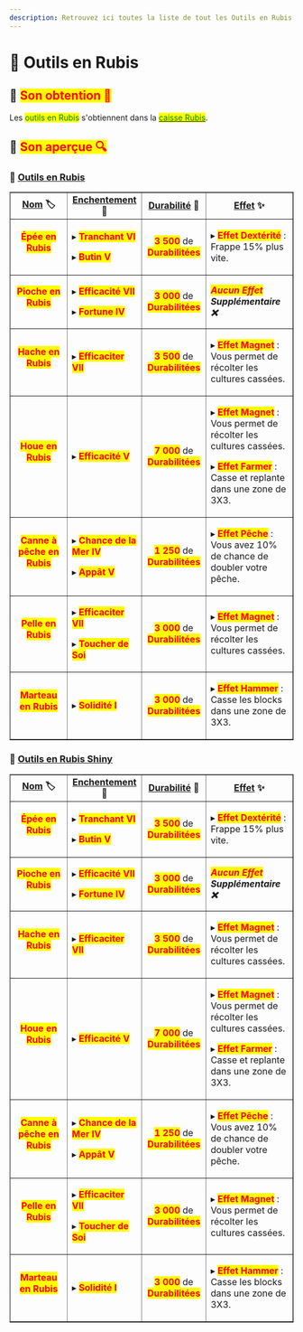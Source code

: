 ```yaml
---
description: Retrouvez ici toutes la liste de tout les Outils en Rubis présents sur le serveur.
---
```


# 🔻 Outils en Rubis

## 🔹 <mark style="color:red;">Son obtention 🤔</mark>

Les <mark style="color:green;">outils en Rubis</mark> s'obtiennent dans la [<mark style="color:green;">caisse Rubis</mark>](https://wiki.evolucraft.fr/le-gameplay/les-caisses#caisse-rubis).

## 🔹 <mark style="color:red;">Son aperçue 🔍</mark>

### 🔹 <ins>Outils en Rubis</ins>

<table border="1" cellspacing="0" cellpadding="6">
  <tr>
    <td align="center"><strong><ins>Nom</ins> 🏷️</strong></td>
    <td align="center"><strong><ins>Enchentement</ins> 📖</strong></td>
    <td align="center"><strong><ins>Durabilité</ins> 📏</strong></td>
    <td align="center"><strong><ins>Effet</ins> ✨</strong></td>    
  </tr>
  <tr>
   <td align="center">
     <p><mark style="color:red;"><strong>Épée en Rubis</strong></mark></p>
     <p><figure><img src="../.gitbook/assets/Codex/Outils/Rubis/Epee.png" alt=""></figure></p>
   </td>
   <td>
     <p>▸ <mark style="color:red;"><strong>Tranchant VI</strong></mark></p>
     <p>▸ <mark style="color:red;"><strong>Butin V</strong></mark></p>
   </td>
   <td align="center">
     <p><mark style="color:red;"><strong>3 500</strong></mark> de <mark style="color:red;"><strong>Durabilitées</strong></mark></p>
   </td>
   <td>  
     <p>▸ <mark style="color:red;"><strong>Effet Dextérité</strong></mark> : Frappe 15% plus vite.</p>
   </td>
  </tr>
  <tr>
   <td align="center">
     <p><mark style="color:red;"><strong>Pioche en Rubis</strong></mark></p>
     <p><figure><img src="../.gitbook/assets/Codex/Outils/Rubis/Pioche.png" alt=""></figure></p>
   </td>
   <td>
     <p>▸ <mark style="color:red;"><strong>Efficacité VII</strong></mark></p>
     <p>▸ <mark style="color:red;"><strong>Fortune IV</strong></mark></p>
   </td>
   <td align="center">
     <p><mark style="color:red;"><strong>3 000</strong></mark> de <mark style="color:red;"><strong>Durabilitées</strong></mark></p>
   </td>
   <td><strong><em><mark style="color:red;">Aucun Effet</mark> Supplémentaire ❌</em></strong></td>
  </tr>  
  <tr>
   <td align="center">
     <p><mark style="color:red;"><strong>Hache en Rubis</strong></mark></p>
     <p><figure><img src="../.gitbook/assets/Codex/Outils/Rubis/Hache.png" alt=""></figure></p>
   </td>
   <td>
     <p>▸ <mark style="color:red;"><strong>Efficaciter VII</strong></mark></p>
   </td>
   <td align="center">
     <p><mark style="color:red;"><strong>3 500</strong></mark> de <mark style="color:red;"><strong>Durabilitées</strong></mark></p>
   </td>
   <td>  
     <p>▸ <mark style="color:red;"><strong>Effet Magnet</strong></mark> : Vous permet de récolter les cultures cassées.</p>
   </td>
  </tr>
  <tr>
   <td align="center">
     <p><mark style="color:red;"><strong>Houe en Rubis</strong></mark></p>
     <p><figure><img src="../.gitbook/assets/Codex/Outils/Rubis/Houe.png" alt=""></figure></p>
   </td>
   <td>
     <p>▸ <mark style="color:red;"><strong>Efficacité V</strong></mark></p>
   </td>
   <td align="center">
     <p><mark style="color:red;"><strong>7 000</strong></mark> de <mark style="color:red;"><strong>Durabilitées</strong></mark></p>
   </td>
   <td>  
     <p>▸ <mark style="color:red;"><strong>Effet Magnet</strong></mark> : Vous permet de récolter les cultures cassées.</p>
     <p>▸ <mark style="color:red;"><strong>Effet Farmer</strong></mark> : Casse et replante dans une zone de 3X3.</p>
   </td>
  </tr>
  <tr>
   <td align="center">
     <p><mark style="color:red;"><strong>Canne à pêche en Rubis</strong></mark></p>
     <p><figure><img src="../.gitbook/assets/Codex/Outils/Rubis/CanneAPeche.png" alt=""></figure></p>
   </td>
   <td>
     <p>▸ <mark style="color:red;"><strong>Chance de la Mer IV</strong></mark></p>
     <p>▸ <mark style="color:red;"><strong>Appât V</strong></mark></p>
   </td>
   <td align="center">
     <p><mark style="color:red;"><strong>1 250</strong></mark> de <mark style="color:red;"><strong>Durabilitées</strong></mark></p>
   </td>
   <td>  
     <p>▸ <mark style="color:red;"><strong>Effet Pêche</strong></mark> : Vous avez 10% de chance de doubler votre pêche.</p>
   </td>
  </tr>  
  <tr>
   <td align="center">
     <p><mark style="color:red;"><strong>Pelle en Rubis</strong></mark></p>
     <p><figure><img src="../.gitbook/assets/Codex/Outils/Rubis/Pelle.png" alt=""></figure></p>
   </td>
   <td>
     <p>▸ <mark style="color:red;"><strong>Efficaciter VII</strong></mark></p>
     <p>▸ <mark style="color:red;"><strong>Toucher de Soi</strong></mark></p>
   </td>
   <td align="center">
     <p><mark style="color:red;"><strong>3 000</strong></mark> de <mark style="color:red;"><strong>Durabilitées</strong></mark></p>
   </td>
   <td>  
     <p>▸ <mark style="color:red;"><strong>Effet Magnet</strong></mark> : Vous permet de récolter les cultures cassées.</p>
   </td>
  </tr>
  <tr>
   <td align="center">
     <p><mark style="color:red;"><strong>Marteau en Rubis</strong></mark></p>
     <p><figure><img src="../.gitbook/assets/Codex/Outils/Rubis/Marteau.png" alt=""></figure></p>
   </td>
   <td>
     <p>▸ <mark style="color:red;"><strong>Solidité I</strong></mark></p>
   </td>
   <td align="center">
     <p><mark style="color:red;"><strong>3 000</strong></mark> de <mark style="color:red;"><strong>Durabilitées</strong></mark></p>
   </td>
   <td>  
     <p>▸ <mark style="color:red;"><strong>Effet Hammer</strong></mark> : Casse les blocks dans une zone de 3X3.</p>
   </td>
  </tr>
</table>

### 🔹 <ins>Outils en Rubis Shiny</ins>

<table border="1" cellspacing="0" cellpadding="6">
  <tr>
    <td align="center"><strong><ins>Nom</ins> 🏷️</strong></td>
    <td align="center"><strong><ins>Enchentement</ins> 📖</strong></td>
    <td align="center"><strong><ins>Durabilité</ins> 📏</strong></td>
    <td align="center"><strong><ins>Effet</ins> ✨</strong></td>    
  </tr>
  <tr>
   <td align="center">
     <p><mark style="color:red;"><strong>Épée en Rubis</strong></mark></p>
     <p><figure><img src="../.gitbook/assets/Codex/Outils/Rubis_Shiny/Epee.png" alt=""></figure></p>
   </td>
   <td>
     <p>▸ <mark style="color:red;"><strong>Tranchant VI</strong></mark></p>
     <p>▸ <mark style="color:red;"><strong>Butin V</strong></mark></p>
   </td>
   <td align="center">
     <p><mark style="color:red;"><strong>3 500</strong></mark> de <mark style="color:red;"><strong>Durabilitées</strong></mark></p>
   </td>
   <td>  
     <p>▸ <mark style="color:red;"><strong>Effet Dextérité</strong></mark> : Frappe 15% plus vite.</p>
   </td>
  </tr>
  <tr>
   <td align="center">
     <p><mark style="color:red;"><strong>Pioche en Rubis</strong></mark></p>
     <p><figure><img src="../.gitbook/assets/Codex/Outils/Rubis_Shiny/Pioche.png" alt=""></figure></p>
   </td>
   <td>
     <p>▸ <mark style="color:red;"><strong>Efficacité VII</strong></mark></p>
     <p>▸ <mark style="color:red;"><strong>Fortune IV</strong></mark></p>
   </td>
   <td align="center">
     <p><mark style="color:red;"><strong>3 000</strong></mark> de <mark style="color:red;"><strong>Durabilitées</strong></mark></p>
   </td>
   <td><strong><em><mark style="color:red;">Aucun Effet</mark> Supplémentaire ❌</em></strong></td>
  </tr>  
  <tr>
   <td align="center">
     <p><mark style="color:red;"><strong>Hache en Rubis</strong></mark></p>
     <p><figure><img src="../.gitbook/assets/Codex/Outils/Rubis_Shiny/Hache.png" alt=""></figure></p>
   </td>
   <td>
     <p>▸ <mark style="color:red;"><strong>Efficaciter VII</strong></mark></p>
   </td>
   <td align="center">
     <p><mark style="color:red;"><strong>3 500</strong></mark> de <mark style="color:red;"><strong>Durabilitées</strong></mark></p>
   </td>
   <td>  
     <p>▸ <mark style="color:red;"><strong>Effet Magnet</strong></mark> : Vous permet de récolter les cultures cassées.</p>
   </td>
  </tr>
  <tr>
   <td align="center">
     <p><mark style="color:red;"><strong>Houe en Rubis</strong></mark></p>
     <p><figure><img src="../.gitbook/assets/Codex/Outils/Rubis_Shiny/Houe.png" alt=""></figure></p>
   </td>
   <td>
     <p>▸ <mark style="color:red;"><strong>Efficacité V</strong></mark></p>
   </td>
   <td align="center">
     <p><mark style="color:red;"><strong>7 000</strong></mark> de <mark style="color:red;"><strong>Durabilitées</strong></mark></p>
   </td>
   <td>  
     <p>▸ <mark style="color:red;"><strong>Effet Magnet</strong></mark> : Vous permet de récolter les cultures cassées.</p>
     <p>▸ <mark style="color:red;"><strong>Effet Farmer</strong></mark> : Casse et replante dans une zone de 3X3.</p>
   </td>
  </tr>
  <tr>
   <td align="center">
     <p><mark style="color:red;"><strong>Canne à pêche en Rubis</strong></mark></p>
     <p><figure><img src="../.gitbook/assets/Codex/Outils/Rubis_Shiny/CanneAPeche.png" alt=""></figure></p>
   </td>
   <td>
     <p>▸ <mark style="color:red;"><strong>Chance de la Mer IV</strong></mark></p>
     <p>▸ <mark style="color:red;"><strong>Appât V</strong></mark></p>
   </td>
   <td align="center">
     <p><mark style="color:red;"><strong>1 250</strong></mark> de <mark style="color:red;"><strong>Durabilitées</strong></mark></p>
   </td>
   <td>  
     <p>▸ <mark style="color:red;"><strong>Effet Pêche</strong></mark> : Vous avez 10% de chance de doubler votre pêche.</p>
   </td>
  </tr>  
  <tr>
   <td align="center">
     <p><mark style="color:red;"><strong>Pelle en Rubis</strong></mark></p>
     <p><figure><img src="../.gitbook/assets/Codex/Outils/Rubis_Shiny/Pelle.png" alt=""></figure></p>
   </td>
   <td>
     <p>▸ <mark style="color:red;"><strong>Efficaciter VII</strong></mark></p>
     <p>▸ <mark style="color:red;"><strong>Toucher de Soi</strong></mark></p>
   </td>
   <td align="center">
     <p><mark style="color:red;"><strong>3 000</strong></mark> de <mark style="color:red;"><strong>Durabilitées</strong></mark></p>
   </td>
   <td>  
     <p>▸ <mark style="color:red;"><strong>Effet Magnet</strong></mark> : Vous permet de récolter les cultures cassées.</p>
   </td>
  </tr>
  <tr>
   <td align="center">
     <p><mark style="color:red;"><strong>Marteau en Rubis</strong></mark></p>
     <p><figure><img src="../.gitbook/assets/Codex/Outils/Rubis_Shiny/Marteau.png" alt=""></figure></p>
   </td>
   <td>
     <p>▸ <mark style="color:red;"><strong>Solidité I</strong></mark></p>
   </td>
   <td align="center">
     <p><mark style="color:red;"><strong>3 000</strong></mark> de <mark style="color:red;"><strong>Durabilitées</strong></mark></p>
   </td>
   <td>  
     <p>▸ <mark style="color:red;"><strong>Effet Hammer</strong></mark> : Casse les blocks dans une zone de 3X3.</p>
   </td>
  </tr>
</table>
